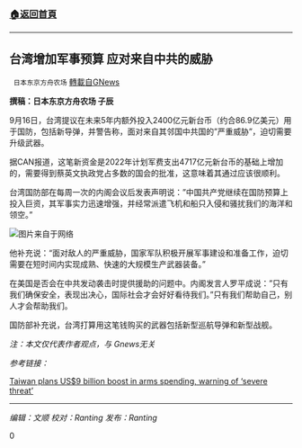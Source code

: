 ###  [:house:返回首頁](https://github.com/ourhimalayas/txt)
---


## 台湾增加军事预算 应对来自中共的威胁
` 日本东京方舟农场` [轉載自GNews](https://gnews.org/zh-hans/1543236/)

**撰稿：日本东京方舟农场 子辰**

9月16日，台湾提议在未来5年内额外投入2400亿元新台币（约合86.9亿美元）用于国防，包括新导弹，并警告称，面对来自其邻国中共国的”严重威胁”，迫切需要升级武器。

据CAN报道，这笔新资金是2022年计划军费支出4717亿元新台币的基础上增加的，需要得到蔡英文执政党占多数的国会的批准，这意味着其通过应该很顺利。

台湾国防部在每周一次的内阁会议后发表声明说：”中国共产党继续在国防预算上投入巨资，其军事实力迅速增强，并经常派遣飞机和船只入侵和骚扰我们的海洋和领空。”

![](https://assets.gnews.org/wp-content/uploads/2021/09/2021-09-16t030210z_1_lynxmpeh8f03v_rtroptp_3_taiwan-defence.jpg)图片来自于网络

他补充说：“面对敌人的严重威胁，国家军队积极开展军事建设和准备工作，迫切需要在短时间内实现成熟、快速的大规模生产武器装备。”

在美国是否会在中共发动袭击时提供援助的问题中。内阁发言人罗平成说：”只有我们确保安全，表现出决心，国际社会才会好好看待我们。”只有我们帮助自己，别人才会帮助我们。

国防部补充说，台湾打算用这笔钱购买的武器包括新型巡航导弹和新型战舰。

*注：本文仅代表作者观点，与 Gnews无关*

*参考链接：*

[Taiwan plans US$9 billion boost in arms spending, warning of ‘severe threat’](https://www.channelnewsasia.com/asia/taiwan-plans-us9-billion-boost-arms-spending-warning-severe-threat-2181786)

* * *

*编辑：文顺 校对：Ranting 发布：Ranting*

0
